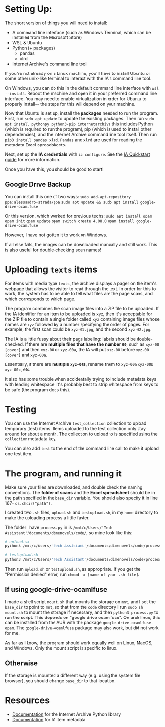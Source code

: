 # Setting Up:
The short version of things you will need to install:
- A command line interface (such as Windows Terminal, which can be installed from the Microsoft Store)
- WSL & Ubuntu
- Python (+ packages)
    - pandas
    - xlrd
- Internet Archive's command line tool

If you're not already on a Linux machine, you'll have to install Ubuntu or some other unix-like terminal to interact with the IA's command line tool.

On Windows, you can do this in the default command line interface with `wsl --install`. Reboot the machine and open it in your preferred command line interface. You may need to enable virtualization in order for Ubuntu to properly install-- the steps for this will depend on your machine.

Now that Ubuntu is set up, install the **packages** needed to run the program. First, run `sudo apt update` to update the existing packages. Then run `sudo apt install pythonpy python3-pip internetarchive` this includes Python (which is required to run the program), pip (which is used to install other dependencies), and the Internet Archive command line tool itself. Then run `pip3 install pandas xlrd`. `Pandas` and `xlrd` are used for reading the metadata Excel spreadsheets.

Next, set up the **IA credentials** with `ia configure`. See the [IA Quickstart guide](https://archive.org/services/docs/api/internetarchive/quickstart.html) for more information.

Once you have this, you should be good to start! 

## Google Drive Backup
You can install this one of two ways:
`sudo add-apt-repository ppa:alessandro-strada/ppa`
`sudo apt update && sudo apt install google-drive-ocamlfuse`

Or this version, which worked for previous techs:
`sudo apt install opam`
`opam init`
`opam update`
`opam switch create 4.08.0`
`opam install google-drive-ocamlfuse`

However, I have not gotten it to work on Windows.

If all else fails, the images can be downloaded manually and still work. This is also useful for double-checking scan names!


# Uploading `texts` items

For items with media type `texts`, the archive displays a pager on the item's webpage that allows the visitor to read through the text.
In order for this to work, the system has to be able to tell what files are the page scans, and which corresponds to which page.

The program combines the scan image files into a ZIP file to be uploaded. If the IA identifier for an item to be uploaded is `xyz`, then it's acceptable for the ZIP file to contain a single folder called `xyz` containing image files whose names are `xyz` followed by a number specifying the order of pages. For example, the first scan could be `xyz-01.jpg`, and the second `xyz-02.jpg`.

The IA is a little fussy about their page labeling: labels should be double-checked. If there are **multiple files that have the number `00`**, such as `xyz-00 [cover]` and then `xyz-00` or `xyz-00a`, the IA will put `xyz-00` before `xyz-00 [cover]` and `xyz-00a`. 

Essentially, if there are **multiple `xyz-00`s**, rename them to `xyz-00a` `xyz-00b` `xyz-00c`, etc. 

It also has some trouble when accidentally trying to include metadata keys with leading whitespace. It's probably best to strip whitespace from keys to be safe (the program does this).

# Testing

You can use the Internet Archive `test_collection` collection to upload temporary (test) items.
Items uploaded to the test collection only stay around for about a month.
The collection to upload to is specified using the `collection` metadata key.

You can also add `test` to the end of the command line call to make it upload one test item.

# The program, and running it

Make sure your files are downloaded, and double check the naming conventions. The **folder of scans** and the **Excel spreadsheet** should be in the path specified in the `base_dir` variable. You should also specify it in line 167- `os.chdir("path")`.

I created two `.sh` files, `upload.sh` and `testupload.sh`, in my `home` directory to make the uploading process a little faster.

The folder I have `process.py` in is `/mnt/c/Users/'Tech Assistant'/documents/dimenovels/code/`, so mine look like this:

```bash
# upload.sh
python3 /mnt/c/Users/'Tech Assistant'/documents/dimenovels/code/process.py
```

```bash
# testupload.sh
python3 /mnt/c/Users/'Tech Assistant'/documents/dimenovels/code/process.py test
```

Then run `upload.sh` or `testupload.sh`, as appropriate.
If you get the "Permission denied" error, run `chmod -x [name of your .sh file]`. 

## If using google-drive-ocamlfuse
I made a shell script `mount.sh` that mounts the storage on `mnt`, and I set the `base_dir` to point to `mnt`, so that from the `code` directory I run `sudo sh mount.sh` to mount the storage if necessary, and then `python3 process.py` to run the script. This depends on "google drive ocamlfuse". On arch linux, this can be installed from the AUR with the package `google-drive-ocamlfuse-opam`. The `google-drive-ocamlfuse` package may also work, but did not work for me. 

As far as I know, the program should work equally well on Linux, MacOS, and Windows.
Only the mount script is specific to linux. 

## Otherwise
If the storage is mounted a different way (e.g. using the system file browser), you should change `base_dir` to that location.


# Resources

- [Documentation](https://archive.org/services/docs/api/internetarchive/index.html) for the Internet Archive Python library
- [Documentation](https://archive.org/services/docs/api/metadata-schema/index.html) for IA item metadata
